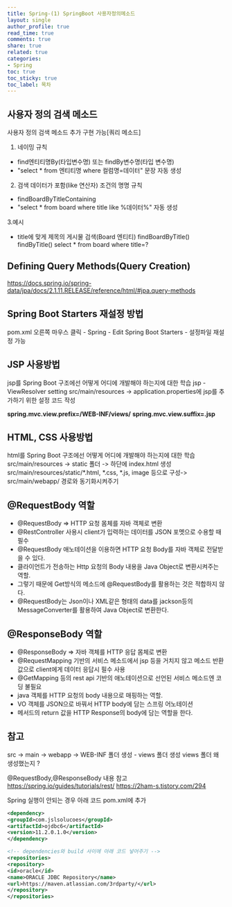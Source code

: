 ```yaml
---
title: Spring-(1) SpringBoot 사용자정의메소드
layout: single
author_profile: true
read_time: true
comments: true
share: true
related: true
categories:
- Spring
toc: true
toc_sticky: true
toc_label: 목차
---
```


## 사용자 정의 검색 메소드
사용자 정의 검색 메소드 추가 구현 가능[쿼리 메소드]
1. 네이밍 규칙
- find엔티티명By(타입변수명) 또는 findBy변수명(타입 변수명)
- "select * from 엔티티명 where 컬럼명=데이터" 문장 자동 생성
	
2. 검색 데이터가 포함(like 연산자) 조건의 명명 규칙
- findBoardByTitleContaining
- "select * from board where title like %데이터%" 자동 생성
  
3.예시
- title에 맞게 제목의 게시물 검색(Board 엔티티)
findBoardByTitle()
findByTitle()
select * from board where title=?

## Defining Query Methods(Query Creation)
https://docs.spring.io/spring-data/jpa/docs/2.1.11.RELEASE/reference/html/#jpa.query-methods

## Spring Boot Starters 재설정 방법
pom.xml 오른쪽 마우스 클릭 - Spring - Edit Spring Boot Starters - 설정파일 재설정 가능

## JSP 사용방법
jsp를 Spring Boot 구조에선 어떻게 어디에 개발해야 하는지에 대한 학습
jsp - ViewResolver setting
src/main/resources -> application.properties에 jsp를 추가하기 위한 설정 코드 작성

**spring.mvc.view.prefix=/WEB-INF/views/**
**spring.mvc.view.suffix=.jsp**


## HTML, CSS 사용방법
html를 Spring Boot 구조에선 어떻게 어디에 개발해야 하는지에 대한 학습
src/main/resources -> static 폴더  -> 하단에 index.html 생성 
src/main/resources/static/*.html, *.css, *.js, image 등으로 구성-> src/main/webapp/ 경로와 동기화시켜주기

## @RequestBody 역할
- @RequestBody => HTTP 요청 몸체를 자바 객체로 변환
- @RestController 사용시 client가 입력하는 데이터를 JSON 포멧으로 수용할 때 필수
- @RequestBody 애노테이션을 이용하면 HTTP 요청 Body를 자바 객체로 전달받을 수 있다.
- 클라이언트가 전송하는 Http 요청의 Body 내용을 Java Object로 변환시켜주는 역할.
- 그렇기 때문에 Get방식의 메소드에 @RequestBody를 활용하는 것은 적합하지 않다.
- @RequestBody는 Json이나 XML같은 형태의 data를 jackson등의 MessageConverter를 활용하여 Java Object로 변환한다.


## @ResponseBody 역할
- @ResponseBody => 자바 객체를 HTTP 응답 몸체로 변환
- @RequestMapping 기반의 서비스 메소드에서 jsp 등을 거치지 않고 메소드 반환값으로 client에게 데이터 응답시 필수 사용
- @GetMapping 등의 rest api 기반의 애노테이션으로 선언된 서비스 메소드엔 코딩 불필요
- java 객체를 HTTP 요청의 body 내용으로 매핑하는 역할.
- VO 객체를 JSON으로 바꿔서 HTTP body에 담는 스프링 어노테이션
- 메서드의 return 값을 HTTP Response의 body에 담는 역할을 한다.


## 참고
src -> main -> webapp -> WEB-INF 폴더 생성 - views 폴더 생성 
views 폴더 왜 생성했는지 ?

@RequestBody,@ResponseBody  내용 참고
https://spring.io/guides/tutorials/rest/
https://2ham-s.tistory.com/294

Spring 실행이 안되는 경우 아래 코드 pom.xml에 추가
```xml
<dependency>
<groupId>com.jslsolucoes</groupId>
<artifactId>ojdbc6</artifactId>
<version>11.2.0.1.0</version>
</dependency>

<!-- dependencies와 build 사이에 아래 코드 넣어주기 -->
<repositories>
<repository>
<id>oracle</id>
<name>ORACLE JDBC Repository</name>
<url>https://maven.atlassian.com/3rdparty/</url>
</repository>
</repositories>
```


